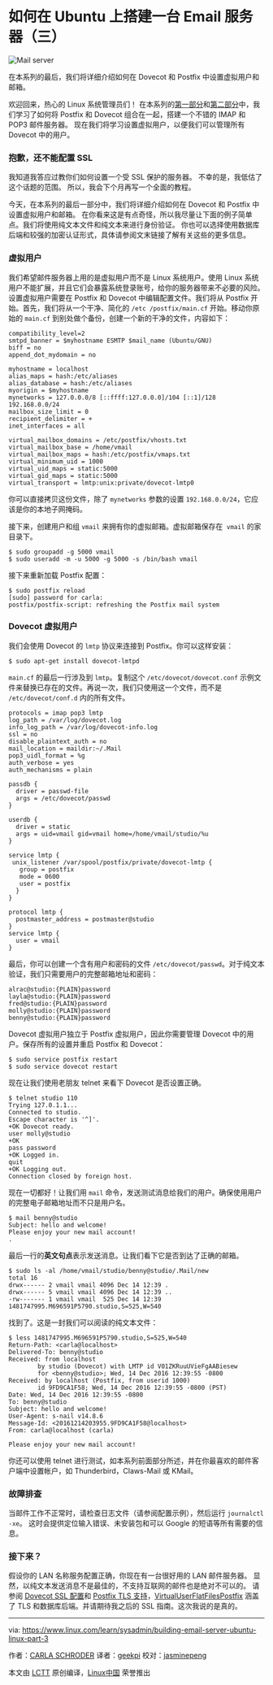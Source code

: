 如何在 Ubuntu 上搭建一台 Email 服务器（三）
============================================================

 ![Mail server](https://www.linux.com/sites/lcom/files/styles/rendered_file/public/mail-server.jpg?itok=Ox1SCDsV "Mail server") 

在本系列的最后，我们将详细介绍如何在 Dovecot 和 Postfix 中设置虚拟用户和邮箱。

欢迎回来，热心的 Linux 系统管理员们！ 在本系列的[第一部分][3]和[第二部分][4]中，我们学习了如何将 Postfix 和 Dovecot 组合在一起，搭建一个不错的 IMAP 和 POP3 邮件服务器。 现在我们将学习设置虚拟用户，以便我们可以管理所有 Dovecot 中的用户。

### 抱歉，还不能配置 SSL

我知道我答应过教你们如何设置一个受 SSL 保护的服务器。 不幸的是，我低估了这个话题的范围。 所以，我会下个月再写一个全面的教程。

今天，在本系列的最后一部分中，我们将详细介绍如何在 Dovecot 和 Postfix 中设置虚拟用户和邮箱。 在你看来这是有点奇怪，所以我尽量让下面的例子简单点。我们将使用纯文本文件和纯文本来进行身份验证。 你也可以选择使用数据库后端和较强的加密认证形式，具体请参阅文末链接了解有关这些的更多信息。

### 虚拟用户

我们希望邮件服务器上用的是虚拟用户而不是 Linux 系统用户。使用 Linux 系统用户不能扩展，并且它们会暴露系统登录账号，给你的服务器带来不必要的风险。 设置虚拟用户需要在 Postfix 和 Dovecot 中编辑配置文件。我们将从 Postfix 开始。首先，我们将从一个干净、简化的 `/etc /postfix/main.cf` 开始。移动你原始的 `main.cf` 到别处做个备份，创建一个新的干净的文件，内容如下：

```
compatibility_level=2
smtpd_banner = $myhostname ESMTP $mail_name (Ubuntu/GNU)
biff = no
append_dot_mydomain = no

myhostname = localhost
alias_maps = hash:/etc/aliases
alias_database = hash:/etc/aliases
myorigin = $myhostname
mynetworks = 127.0.0.0/8 [::ffff:127.0.0.0]/104 [::1]/128 192.168.0.0/24
mailbox_size_limit = 0
recipient_delimiter = +
inet_interfaces = all

virtual_mailbox_domains = /etc/postfix/vhosts.txt
virtual_mailbox_base = /home/vmail
virtual_mailbox_maps = hash:/etc/postfix/vmaps.txt
virtual_minimum_uid = 1000
virtual_uid_maps = static:5000
virtual_gid_maps = static:5000
virtual_transport = lmtp:unix:private/dovecot-lmtp0
```

你可以直接拷贝这份文件，除了 `mynetworks` 参数的设置 `192.168.0.0/24`，它应该是你的本地子网掩码。

接下来，创建用户和组 `vmail` 来拥有你的虚拟邮箱。虚拟邮箱保存在  `vmail` 的家目录下。

```
$ sudo groupadd -g 5000 vmail
$ sudo useradd -m -u 5000 -g 5000 -s /bin/bash vmail
```

接下来重新加载 Postfix 配置：

```
$ sudo postfix reload
[sudo] password for carla: 
postfix/postfix-script: refreshing the Postfix mail system
```

### Dovecot 虚拟用户

我们会使用 Dovecot 的 `lmtp` 协议来连接到 Postfix。你可以这样安装：

```
$ sudo apt-get install dovecot-lmtpd
```

`main.cf` 的最后一行涉及到 `lmtp`。复制这个 `/etc/dovecot/dovecot.conf` 示例文件来替换已存在的文件。再说一次，我们只使用这一个文件，而不是 `/etc/dovecot/conf.d` 内的所有文件。

```
protocols = imap pop3 lmtp
log_path = /var/log/dovecot.log
info_log_path = /var/log/dovecot-info.log
ssl = no
disable_plaintext_auth = no
mail_location = maildir:~/.Mail
pop3_uidl_format = %g
auth_verbose = yes
auth_mechanisms = plain

passdb {
  driver = passwd-file
  args = /etc/dovecot/passwd
}

userdb {
  driver = static
  args = uid=vmail gid=vmail home=/home/vmail/studio/%u
}

service lmtp {
 unix_listener /var/spool/postfix/private/dovecot-lmtp {
   group = postfix
   mode = 0600
   user = postfix
  }
}

protocol lmtp {
  postmaster_address = postmaster@studio
}
service lmtp {
  user = vmail
}
```

最后，你可以创建一个含有用户和密码的文件 `/etc/dovecot/passwd`。对于纯文本验证，我们只需要用户的完整邮箱地址和密码：

```
alrac@studio:{PLAIN}password
layla@studio:{PLAIN}password
fred@studio:{PLAIN}password
molly@studio:{PLAIN}password
benny@studio:{PLAIN}password
```

Dovecot 虚拟用户独立于 Postfix 虚拟用户，因此你需要管理 Dovecot 中的用户。保存所有的设置并重启 Postfix 和 Dovecot：

```
$ sudo service postfix restart
$ sudo service dovecot restart
```

现在让我们使用老朋友 telnet 来看下 Dovecot 是否设置正确。

```
$ telnet studio 110
Trying 127.0.1.1...
Connected to studio.
Escape character is '^]'.
+OK Dovecot ready.
user molly@studio
+OK
pass password
+OK Logged in.
quit
+OK Logging out.
Connection closed by foreign host.
```

现在一切都好！让我们用 `mail` 命令，发送测试消息给我们的用户。确保使用用户的完整电子邮箱地址而不只是用户名。

```
$ mail benny@studio
Subject: hello and welcome!
Please enjoy your new mail account!
.
```

最后一行的**英文句点**表示发送消息。让我们看下它是否到达了正确的邮箱。

```
$ sudo ls -al /home/vmail/studio/benny@studio/.Mail/new
total 16
drwx------ 2 vmail vmail 4096 Dec 14 12:39 .
drwx------ 5 vmail vmail 4096 Dec 14 12:39 ..
-rw------- 1 vmail vmail  525 Dec 14 12:39 1481747995.M696591P5790.studio,S=525,W=540
```

找到了。这是一封我们可以阅读的纯文本文件：

```
$ less 1481747995.M696591P5790.studio,S=525,W=540
Return-Path: <carla@localhost>
Delivered-To: benny@studio
Received: from localhost
        by studio (Dovecot) with LMTP id V01ZKRuuUVieFgAABiesew
        for <benny@studio>; Wed, 14 Dec 2016 12:39:55 -0800
Received: by localhost (Postfix, from userid 1000)
        id 9FD9CA1F58; Wed, 14 Dec 2016 12:39:55 -0800 (PST)
Date: Wed, 14 Dec 2016 12:39:55 -0800
To: benny@studio
Subject: hello and welcome!
User-Agent: s-nail v14.8.6
Message-Id: <20161214203955.9FD9CA1F58@localhost>
From: carla@localhost (carla)

Please enjoy your new mail account!
```

你还可以使用 telnet 进行测试，如本系列前面部分所述，并在你最喜欢的邮件客户端中设置帐户，如 Thunderbird，Claws-Mail 或 KMail。

### 故障排查

当邮件工作不正常时，请检查日志文件（请参阅配置示例），然后运行 `journalctl -xe`。 这时会提供定位输入错误、未安装包和可以 Google 的短语等所有需要的信息。

### 接下来？

假设你的 LAN 名称服务配置正确，你现在有一台很好用的 LAN 邮件服务器。 显然，以纯文本发送消息不是最佳的，不支持互联网的邮件也是绝对不可以的。 请参阅 [Dovecot SSL 配置][5]和 [Postfix TLS 支持][6]，[VirtualUserFlatFilesPostfix][7] 涵盖了 TLS 和数据库后端。并请期待我之后的 SSL 指南。这次我说的是真的。


--------------------------------------------------------------------------------

via: https://www.linux.com/learn/sysadmin/building-email-server-ubuntu-linux-part-3

作者：[CARLA SCHRODER][a]
译者：[geekpi](https://github.com/geekpi)
校对：[jasminepeng](https://github.com/jasminepeng)

本文由 [LCTT](https://github.com/LCTT/TranslateProject) 原创编译，[Linux中国](https://linux.cn/) 荣誉推出

[a]:https://www.linux.com/users/cschroder
[1]:https://www.linux.com/licenses/category/creative-commons-zero
[2]:https://www.linux.com/files/images/mail-serverjpg
[3]:https://linux.cn/article-8071-1.html
[4]:https://linux.cn/article-8077-1.html
[5]:http://wiki.dovecot.org/SSL/DovecotConfiguration
[6]:http://www.postfix.org/TLS_README.html
[7]:http://wiki2.dovecot.org/HowTo/VirtualUserFlatFilesPostfix
